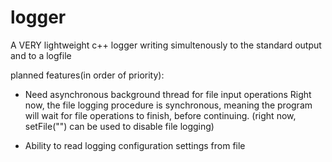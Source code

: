 # logger
A VERY lightweight c++ logger writing simultenously to the standard output and to a logfile

planned features(in order of priority):
	
- Need asynchronous background thread for file input operations
    Right now, the file logging procedure is synchronous, meaning
    the program will wait for file operations to finish, before continuing.
    (right now, setFile("") can be used to disable file logging)
	
- Ability to read logging configuration settings from file
